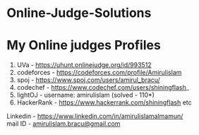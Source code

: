 # Online-Judge-Solutions

# My Online judges Profiles

1. UVa - https://uhunt.onlinejudge.org/id/993512
2. codeforces - https://codeforces.com/profile/Amirulislam
3. spoj - https://www.spoj.com/users/amirul_bracu/
4. codechef - https://www.codechef.com/users/shiningflash_
5. lightOJ - username: amirulislam (solved - 110*)
6. HackerRank - https://www.hackerrank.com/shiningflash etc

 Linkedin - https://www.linkedin.com/in/amirulislamalmamun/ <br/>
 mail ID - amirulislam.bracu@gmail.com
